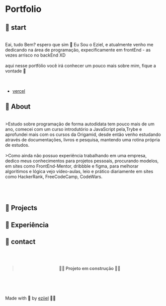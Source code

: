 # Portfolio


  ## 🚀 start
  <br />
  Eai, tudo Bem? espero que sim 🙌
  Eu Sou o Eziel, e atualmente venho me dedicando na área de programação,
  expecificamente em frontEnd - as vezes arrisco no backEnd XD
  <br />
  <br />
  aqui nesse portfólio você irá conhecer um pouco mais sobre mim, 
  fique a vontade 🚀
  <br /><br /><br />


  - [vercel](https://portfolio-eziiel.vercel.app/)

## 🔭 About

<br/>
>Estudo sobre programação de forma autodidata tem pouco mais de um ano, 
comecei com um curso introdutório a JavaScript pela,Trybe e aprofundei 
mais com os cursos da Origamid, desde então venho estudando através de 
documentações, livros e pesquisa, mantendo uma rotina própria de estudos.
<br/>
<br/>
>Como ainda não possuo experiência trabalhando em uma empresa, dedico meus conhecimentos para projetos pessoais, procurando modelos, em sites como FrontEnd-Mentor, dribbble e figma, para melhorar algoritimos e lógica vejo vídeo-aulas, leio e prático diariamente em sites como HackerRank, FreeCodeCamp, CodeWars.  
<br/>
<br/>
<br/>
<br/>

## 🔖 Projects


## 📝 Experiência


## 📱 contact


<br>
<br>


 >**<p align="center" > 🚧🔧 Projeto em construção 🔧🚧</p>**




<br>
<br>
<br>




Made with 💜 by [eziiel](https://github.com/eziiel) 🙌🚀